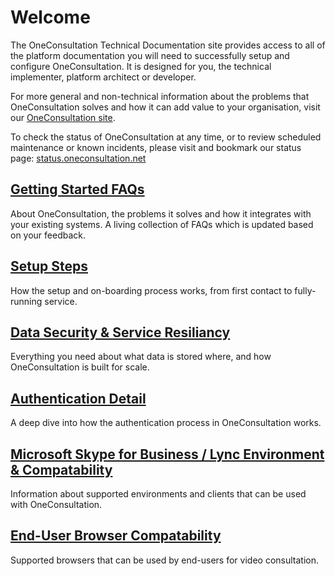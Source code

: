 # Welcome

The OneConsultation Technical Documentation site provides access to all of the platform documentation you will need to successfully setup and configure OneConsultation. It is designed for you, the technical implementer, platform architect or developer.

For more general and non-technical information about the problems that OneConsultation solves and how it can add value to your organisation, visit our [OneConsultation site](https://modalitysystems.com/software/oneconsultation).

To check the status of OneConsultation at any time, or to review scheduled maintenance or known incidents, please visit and bookmark our status page: [status.oneconsultation.net](https://status.oneconsultation.net)


## [Getting Started FAQs](getting-started.md)
About OneConsultation, the problems it solves and how it integrates with your existing systems. A living collection of FAQs which is updated based on your feedback.

## [Setup Steps](setup-steps.md)
How the setup and on-boarding process works, from first contact to fully-running service.

## [Data Security & Service Resiliancy](security_and_resiliancy.md)
Everything you need about what data is stored where, and how OneConsultation is built for scale.

## [Authentication Detail](auth.md)
A deep dive into how the authentication process in OneConsultation works.

## [Microsoft Skype for Business / Lync Environment & Compatability](clients.md)
Information about supported environments and clients that can be used with OneConsultation.

## [End-User Browser Compatability](browsers.md)
Supported browsers that can be used by end-users for video consultation.


